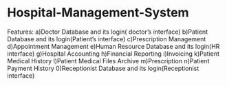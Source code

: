 # Hospital-Management-System

Features:
  a)Doctor Database and its login( doctor’s interface)
  b)Patient Database and its login(Patient’s interface)
  c)Prescription Management
  d)Appointment Management
  e)Human Resource Database and its login(HR interface)
  g)Hospital Accounting
  h)Financial Reporting
  i)Invoicing
  k)Patient Medical History
  l)Patient Medical Files Archive
  m)Prescription
  n)Patient Payment History
  0)Receptionist Database and its login(Receptionist interface)
